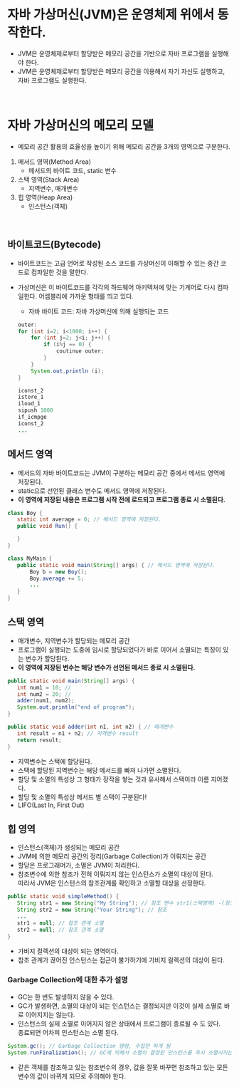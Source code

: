 # 자바 가상머신(JVM)은 운영체제 위에서 동작한다.
 * JVM은 운영체제로부터 할당받은 메모리 공간을 기반으로 자바 프로그램을 실행해야 한다.
 * JVM은 운영체제로부터 할당받은 메모리 공간을 이용해서 자기 자신도 실행하고, 자바 프로그램도 실행한다.

</br>

# 자바 가상머신의 메모리 모델
 * 메모리 공간 활용의 효율성을 높이기 위해 메모리 공간을 3개의 영역으로 구분한다.</br>
 1. 메서드 영역(Method Area)
    * 메서드의 바이트 코드, static 변수
 2. 스택 영역(Stack Area)
    * 지역변수, 매개변수
 3. 힙 영역(Heap Area)
    * 인스턴스(객체)

</br>

## 바이트코드(Bytecode)
 * 바이트코드는 고급 언어로 작성된 소스 코드를 가상머신이 이해할 수 있는 중간 코드로 컴파일한 것을 말한다.
 * 가상머신은 이 바이트코드를 각각의 하드웨어 아키텍처에 맞는 기계어로 다시 컴파일한다. 어셈블리에 가까운 형태를 띄고 있다.
    * 자바 바이트 코드: 자바 가상머신에 의해 실행되는 코드
    ```java
    outer:
    for (int i=2; i<1000; i++) {
        for (int j=2; j<i; j++) {
            if (i%j == 0) {
                coutinue outer;
            }
        }
        System.out.println (i);
    }
    ```

    ```java
    iconst_2
    istore_1
    iload_1
    sipush 1000
    if_icmpge
    iconst_2
    ...
    ```

## 메서드 영역
 * 메서드의 자바 바이트코드는 JVM이 구분하는 메모리 공간 중에서 메서드 영역에 저장된다.
 * static으로 선언된 클래스 변수도 메서드 영역에 저장된다.
 * **이 영역에 저장된 내용은 프로그램 시작 전에 로드되고 프로그램 종료 시 소멸된다.**
 ```java
class Boy {
    static int average = 0; // 메서드 영역에 저장된다.
    public void Run() {

    }
}

class MyMain {
    public static void main(String[] args) { // 메서드 영역에 저장된다.
        Boy b = new Boy();
        Boy.average += 5;
        ...
    }
}
 ```

## 스택 영역
 * 매개변수, 지역변수가 할당되는 메모리 공간
 * 프로그램이 실행되는 도중에 임시로 할당되었다가 바로 이어서 소멸되는 특징이 있는 변수가 할당된다.
 * **이 영역에 저장된 변수는 해당 변수가 선언된 메서드 종료 시 소멸된다.**
 ```java
public static void main(String[] args) {
    int num1 = 10; // 
    int num2 = 20; // 
    adder(num1, num2);
    System.out.println("end of program");
}

public static void adder(int n1, int n2) { // 매개변수
    int result = n1 + n2; // 지역변수 result
    return result;
}
 ```
 * 지역변수는 스택에 할당된다.
 * 스택에 할당된 지역변수는 해당 메서드를 빠져 나가면 소멸된다.
 * 할당 및 소멸의 특성상 그 형태가 장작을 쌓는 것과 유사해서 스택이라 이름 지어졌다.
 * 할당 및 소멸의 특성상 메서드 별 스택이 구분된다!
 * LIFO(Last In, First Out)

## 힙 영역
 * 인스턴스(객체)가 생성되는 메모리 공간
 * JVM에 의한 메모리 공간의 정리(Garbage Collection)가 이뤄지는 공간
 * 할당은 프로그래머가, 소멸은 JVM이 처리한다.
 * 참조변수에 의한 참조가 전혀 이뤄지지 않는 인스턴스가 소멸의 대상이 된다.</br>
 따라서 JVM은 인스턴스의 참조관계를 확인하고 소멸할 대상을 선정한다.
 ```java
public static void simpleMethod() {
    String str1 = new String("My String"); // 참조 변수 str1(스택영역) -(참조)-> 인스턴스 "My String" (힙 영역) 
    String str2 = new String("Your String"); // 참조
    ...
    str1 = null; // 참조 관계 소멸
    str2 = null; // 참조 관계 소멸
}
 ```
 * 가비지 컬렉션의 대상이 되는 영역이다.
 * 참조 관계가 끊어진 인스턴스는 접근이 불가하기에 가비지 컬렉션의 대상이 된다.

### Garbage Collection에 대한 추가 설명
 * GC는 한 번도 발생하지 않을 수 있다.
 * GC가 발생하면, 소멸의 대상이 되는 인스턴스는 결정되지만 이것이 실제 소멸로 바로 이어지지는 않는다.
 * 인스턴스의 실제 소멸로 이어지지 않은 상태에서 프로그램이 종료될 수 도 있다. </br>
 종료되면 어차피 인스턴스는 소멸 된다.
 ```java
System.gc(); // Garbage Collection 명령, 수집만 하게 됨
System.runFinalization(); // GC에 의해서 소멸이 결정된 인스턴스를 즉시 소멸시키는 명령어(실제 소멸)
 ```

 * 같은 객체를 참조하고 있는 참조변수의 경우, 값을 잘못 바꾸면 참조하고 있는 모든 변수의 값이 바뀌게 되므로 주의해야 한다.